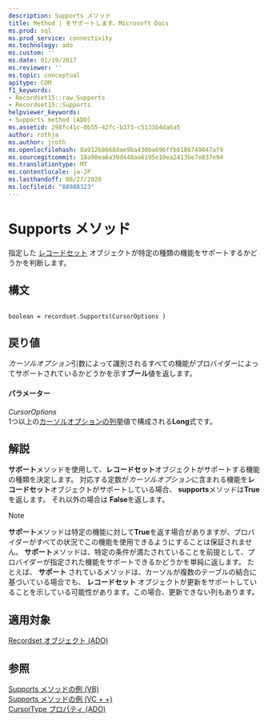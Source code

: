 ```yaml
---
description: Supports メソッド
title: Method | をサポートします。Microsoft Docs
ms.prod: sql
ms.prod_service: connectivity
ms.technology: ado
ms.custom: ''
ms.date: 01/19/2017
ms.reviewer: ''
ms.topic: conceptual
apitype: COM
f1_keywords:
- Recordset15::raw_Supports
- Recordset15::Supports
helpviewer_keywords:
- Supports method [ADO]
ms.assetid: 298fc41c-0b55-42fc-b373-c5133b4da6a5
author: rothja
ms.author: jroth
ms.openlocfilehash: 8a91268668dae9ba430ba696ffb0186749047af9
ms.sourcegitcommit: 18a98ea6a30d448aa6195e10ea2413be7e837e94
ms.translationtype: MT
ms.contentlocale: ja-JP
ms.lasthandoff: 08/27/2020
ms.locfileid: "88988323"
---
```

# <a name="supports-method"></a>Supports メソッド
指定した [レコードセット](./recordset-object-ado.md) オブジェクトが特定の種類の機能をサポートするかどうかを判断します。  
  
## <a name="syntax"></a>構文  
  
```  
  
boolean = recordset.Supports(CursorOptions )  
```  
  
## <a name="return-value"></a>戻り値  
 *カーソルオプション*引数によって識別されるすべての機能がプロバイダーによってサポートされているかどうかを示す**ブール**値を返します。  
  
#### <a name="parameters"></a>パラメーター  
 *CursorOptions*  
 1つ以上の[カーソルオプションの列挙](./cursoroptionenum.md)値で構成される**Long**式です。  
  
## <a name="remarks"></a>解説  
 **サポート**メソッドを使用して、**レコードセット**オブジェクトがサポートする機能の種類を決定します。 対応する定数が*カーソルオプション*に含まれる機能を**レコードセット**オブジェクトがサポートしている場合、 **supports**メソッドは**True**を返します。 それ以外の場合は **False**を返します。  
  
> [!NOTE]
>  **サポート**メソッドは特定の機能に対して**True**を返す場合がありますが、プロバイダーがすべての状況でこの機能を使用できるようにすることは保証されません。 **サポート**メソッドは、特定の条件が満たされていることを前提として、プロバイダーが指定された機能をサポートできるかどうかを単純に返します。 たとえば、 **サポート** されているメソッドは、カーソルが複数のテーブルの結合に基づいている場合でも、 **レコードセット** オブジェクトが更新をサポートしていることを示している可能性があります。この場合、更新できない列もあります。  
  
## <a name="applies-to"></a>適用対象  
 [Recordset オブジェクト (ADO)](./recordset-object-ado.md)  
  
## <a name="see-also"></a>参照  
 [Supports メソッドの例 (VB)](./supports-method-example-vb.md)   
 [Supports メソッドの例 (VC + +)](./supports-method-example-vc.md)   
 [CursorType プロパティ (ADO)](./cursortype-property-ado.md)